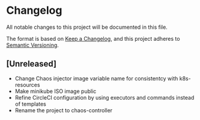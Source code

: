 # Changelog
All notable changes to this project will be documented in this file.

The format is based on [Keep a Changelog](https://keepachangelog.com/en/1.0.0/),
and this project adheres to [Semantic Versioning](https://semver.org/spec/v2.0.0.html).

## [Unreleased]

* Change Chaos injector image variable name for consistentcy with k8s-resources
* Make minikube ISO image public
* Refine CircleCI configuration by using executors and commands instead of templates
* Rename the project to chaos-controller
